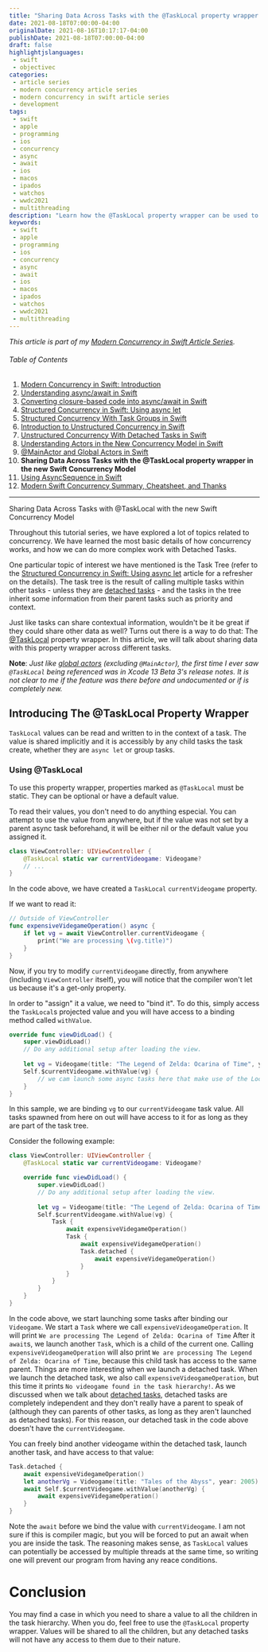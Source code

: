 ```yaml
---
title: "Sharing Data Across Tasks with the @TaskLocal property wrapper in the new Swift Concurrency Model"
date: 2021-08-18T07:00:00-04:00
originalDate: 2021-08-16T10:17:17-04:00
publishDate: 2021-08-18T07:00:00-04:00
draft: false
highlightjslanguages:
 - swift
 - objectivec
categories:
 - article series
 - modern concurrency article series
 - modern concurrency in swift article series
 - development
tags:
 - swift
 - apple
 - programming
 - ios
 - concurrency
 - async
 - await
 - ios
 - macos
 - ipados
 - watchos
 - wwdc2021
 - multithreading
description: "Learn how the @TaskLocal property wrapper can be used to share data across different concurrent tasks."
keywords:
 - swift
 - apple
 - programming
 - ios
 - concurrency
 - async
 - await
 - ios
 - macos
 - ipados
 - watchos
 - wwdc2021
 - multithreading
---
```


*This article is part of my [Modern Concurrency in Swift Article Series](https://www.andyibanez.com/posts/modern-concurrency-in-swift-introduction/).*

###### Table of Contents

1. [Modern Concurrency in Swift: Introduction](/posts/modern-concurrency-in-swift-introduction/)
2. [Understanding async/await in Swift](https://www.andyibanez.com/posts/understanding-async-await-in-swift/)
3. [Converting closure-based code into async/await in Swift](/posts/converting-closure-based-code-into-async-await-in-swift/)
4. [Structured Concurrency in Swift: Using async let](https://www.andyibanez.com/posts/structured-concurrency-in-swift-using-async-let/)
5. [Structured Concurrency With Task Groups in Swift](https://www.andyibanez.com/posts/structured-concurrency-with-group-tasks-in-swift/)
6. [Introduction to Unstructured Concurrency in Swift](https://www.andyibanez.com/posts/introduction-to-unstructured-concurrency-in-swift/)
7. [Unstructured Concurrency With Detached Tasks in Swift](https://www.andyibanez.com/posts/unstructured-concurrency-with-detached-tasks-in-swift/)
8. [Understanding Actors in the New Concurrency Model in Swift](/posts/understanding-actors-in-the-new-concurrency-model-in-swift/)
9. [@MainActor and Global Actors in Swift](/posts/mainactor-and-global-actors-in-swift)
10. **Sharing Data Across Tasks with the @TaskLocal property wrapper in the new Swift Concurrency Model**
11. [Using AsyncSequence in Swift](/posts/using-asyncsequence-in-swift/)
12. [Modern Swift Concurrency Summary, Cheatsheet, and Thanks](/posts/modern-swift-concurrency-summary-cheatsheet-thanks/)

<hr>


Sharing Data Across Tasks with @TaskLocal with the new Swift Concurrency Model

Throughout this tutorial series, we have explored a lot of topics related to concurrency. We have learned the most basic details of how concurrency works, and how we can do more complex work with Detached Tasks.

One particular topic of interest we have mentioned is the Task Tree (refer to the [Structured Concurrency in Swift: Using async let](https://www.andyibanez.com/posts/structured-concurrency-in-swift-using-async-let/) article for a refresher on the details). The task tree is the result of calling multiple tasks within other tasks - unless they are [detached tasks](https://www.andyibanez.com/posts/unstructured-concurrency-with-detached-tasks-in-swift/) - and the tasks in the tree inherit some information from their parent tasks such as priority and context.

Just like tasks can share contextual information, wouldn't be it be great if they could share other data as well? Turns out there is a way to do that: The [@TaskLocal](https://developer.apple.com/documentation/swift/tasklocal) property wrapper. In this article, we will talk about sharing data with this property wrapper across different tasks.

**Note**: *Just like [global actors](https://www.andyibanez.com/posts/mainactor-and-global-actors-in-swift/) (excluding `@MainActor`), the first time I ever saw `@TaskLocal` being referenced was in Xcode 13 Beta 3's release notes. It is not clear to me if the feature was there before and undocumented or if is completely new.*

## Introducing The @TaskLocal Property Wrapper

`TaskLocal` values can be read and written to in the context of a task. The value is shared implicitly and it is accessibly by any child tasks the task create, whether they are `async let` or group tasks.

### Using @TaskLocal

To use this property wrapper, properties marked as `@TaskLocal` must be static. They can be optional or have a default value.

To read their values, you don't need to do anything especial. You can attempt to use the value from anywhere, but if the value was not set by a parent async task beforehand, it will be either nil or the default value you assigned it.


```swift
class ViewController: UIViewController {
    @TaskLocal static var currentVideogame: Videogame?
    // ...
}
```

In the code above, we have created a `TaskLocal` `currentVideogame` property.

If we want to read it:

```swift
// Outside of ViewController
func expensiveVidegameOperation() async {
    if let vg = await ViewController.currentVideogame {
        print("We are processing \(vg.title)")
    }
}
```

Now, if you try to modify `currentVideogame` directly, from anywhere (including `ViewController` itself), you will notice that the compiler won't let us because it's a get-only property.

In order to "assign" it a value, we need to "bind it". To do this, simply access the `TaskLocal`s projected value and you will have access to a binding method called `withValue`.

```swift
override func viewDidLoad() {
    super.viewDidLoad()
    // Do any additional setup after loading the view.
    
    let vg = Videogame(title: "The Legend of Zelda: Ocarina of Time", year: 1998)
    Self.$currentVideogame.withValue(vg) {
        // we cam launch some async tasks here that make use of the LocalValue
    }
}
```

In this sample, we are binding `vg` to our `currentVideogame` task value. All tasks spawned from here on out will have access to it for as long as they are part of the task tree.

Consider the following example:

```swift
class ViewController: UIViewController {
    @TaskLocal static var currentVideogame: Videogame?

    override func viewDidLoad() {
        super.viewDidLoad()
        // Do any additional setup after loading the view.
        
        let vg = Videogame(title: "The Legend of Zelda: Ocarina of Time", year: 1998)
        Self.$currentVideogame.withValue(vg) {
            Task {
                await expensiveVidegameOperation()
                Task {
                    await expensiveVidegameOperation()
                    Task.detached {
                        await expensiveVidegameOperation()
                    }
                }
            }
        }
    }
}
```

In the code above, we start launching some tasks after binding our `Videogame`. We start a `Task` where we call `expensiveVideogameOperation`. It will print `We are processing The Legend of Zelda: Ocarina of Time` After it `await`s, we launch another `Task`, which is a child of the current one. Calling `expensiveVideogameOperation` will also print `We are processing The Legend of Zelda: Ocarina of Time`, because this child task has access to the same parent. Things are more interesting when we launch a detached task. When we launch the detached task, we also call `expensiveVideogameOperation`, but this time it prints `No videogame found in the task hierarchy!`. As we discussed when we talk about [detached tasks](https://www.andyibanez.com/posts/unstructured-concurrency-with-detached-tasks-in-swift/?utm_campaign=iOS%2BDev%2BWeekly&utm_medium=email&utm_source=iOS%2BDev%2BWeekly%2BIssue%2B519), detached tasks are completely independent and they don't really have a parent to speak of (although they can parents of other tasks, as long as they aren't launched as detached tasks). For this reason, our detached task in the code above doesn't have the `currentVideogame`.

You can freely bind another videogame within the detached task, launch another task, and have access to that value:

```swift
Task.detached {
    await expensiveVidegameOperation()
    let anotherVg = Videogame(title: "Tales of the Abyss", year: 2005)
    await Self.$currentVideogame.withValue(anotherVg) {
        await expensiveVidegameOperation()
    }
}
```

Note the `await` before we bind the value with `currentVideogame`. I am not sure if this is compiler magic, but you will be forced to put an await when you are inside the task. The reasoning makes sense, as `TaskLocal` values can potentially be accessed by multiple threads at the same time, so writing one will prevent our program from having any reace conditions.

# Conclusion

You may find a case in which you need to share a value to all the children in the task hierarchy. When you do, feel free to use the `@TaskLocal` property wrapper. Values will be shared to all the children, but any detached tasks will not have any access to them due to their nature.
